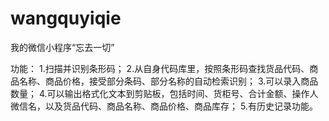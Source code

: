 # wangquyiqie
我的微信小程序“忘去一切”

功能：
1.扫描并识别条形码；
2.从自身代码库里，按照条形码查找货品代码、商品名称、商品价格，接受部分条码、部分名称的自动检索识别；
3.可以录入商品数量；
4.可以输出格式化文本到剪贴板，包括时间、货柜号、合计金额、操作人微信名，以及货品代码、商品名称、商品价格、商品库存；
5.有历史记录功能。
